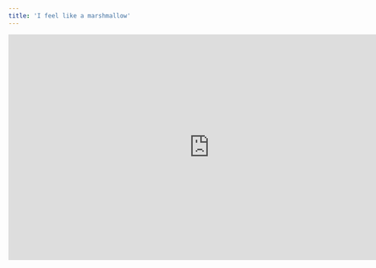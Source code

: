 ```yaml
---
title: 'I feel like a marshmallow'
---
```


<iframe width="800" height="450" src="https://www.youtube.com/embed/smLxnXpNqgY" frameborder="0" allow="accelerometer; autoplay; encrypted-media; gyroscope; picture-in-picture" allowfullscreen></iframe>